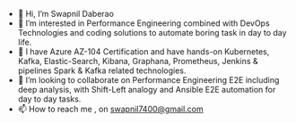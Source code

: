 - 👋 Hi, I’m Swapnil Daberao
- 👀 I’m interested in Performance Engineering combined with DevOps Technologies and coding solutions to automate boring task in day to day life.
- 🌱 I have Azure AZ-104 Certification and have hands-on Kubernetes, Kafka, Elastic-Search, Kibana, Graphana, Prometheus, Jenkins & pipelines Spark & Kafka related technologies.
- 💞️ I’m looking to collaborate on Performance Engineering E2E including deep analysis, with Shift-Left analogy and Ansible E2E automation for day to day tasks.  
- 📫 How to reach me , on swapnil7400@gmail.com

<!---
swapnil7400/swapnil7400 is a ✨ special ✨ repository because its `README.md` (this file) appears on your GitHub profile.
You can click the Preview link to take a look at your changes.
--->
